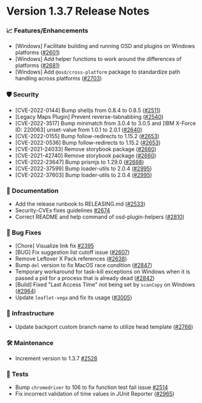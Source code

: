 # Version 1.3.7 Release Notes

### 📈 Features/Enhancements

* [Windows] Facilitate building and running OSD and plugins on Windows platforms ([#2601](https://github.com/opensearch-project/OpenSearch-Dashboards/pull/2601))
* [Windows] Add helper functions to work around the differences of platforms ([#2681](https://github.com/opensearch-project/OpenSearch-Dashboards/pull/2681))
* [Windows] Add `@osd/cross-platform` package to standardize path handling across platforms ([#2703](https://github.com/opensearch-project/OpenSearch-Dashboards/pull/2703))

### 🛡 Security

* [CVE-2022-0144] Bump shelljs from 0.8.4 to 0.8.5 ([#2511](https://github.com/opensearch-project/OpenSearch-Dashboards/pull/2511))
* [Legacy Maps Plugin] Prevent reverse-tabnabbing ([#2540](https://github.com/opensearch-project/OpenSearch-Dashboards/pull/2540))
* [CVE-2022-3517] Bump minimatch from 3.0.4 to 3.0.5 and [IBM X-Force ID: 220063] unset-value from 1.0.1 to 2.0.1 ([#2640](https://github.com/opensearch-project/OpenSearch-Dashboards/pull/2640))
* [CVE-2022-0155] Bump follow-redirects to 1.15.2 ([#2653](https://github.com/opensearch-project/OpenSearch-Dashboards/pull/2653))
* [CVE-2022-0536] Bump follow-redirects to 1.15.2 ([#2653](https://github.com/opensearch-project/OpenSearch-Dashboards/pull/2653))
* [CVE-2021-24033] Remove storybook package ([#2660](https://github.com/opensearch-project/OpenSearch-Dashboards/pull/2660))
* [CVE-2021-42740] Remove storybook package ([#2660](https://github.com/opensearch-project/OpenSearch-Dashboards/pull/2660))
* [CVE-2022-23647] Bump prismjs to 1.29.0 ([#2668](https://github.com/opensearch-project/OpenSearch-Dashboards/pull/2668))
* [CVE-2022-37599] Bump loader-utils to 2.0.4 ([#2995](https://github.com/opensearch-project/OpenSearch-Dashboards/pull/2995))
* [CVE-2022-37603] Bump loader-utils to 2.0.4 ([#2995](https://github.com/opensearch-project/OpenSearch-Dashboards/pull/2995))

### 📝 Documentation

* Add the release runbook to RELEASING.md ([#2533](https://github.com/opensearch-project/OpenSearch-Dashboards/pull/2533))
* Security-CVEs fixes guidelines [#2674](https://github.com/opensearch-project/OpenSearch-Dashboards/pull/2674)
* Correct README and help command of osd-plugin-helpers ([#2810](https://github.com/opensearch-project/OpenSearch-Dashboards/pull/2810))

### 🐛 Bug Fixes

* [Chore] Visualize link fix [#2395](https://github.com/opensearch-project/OpenSearch-Dashboards/pull/2395)
* [BUG] Fix suggestion list cutoff issue ([#2607](https://github.com/opensearch-project/OpenSearch-Dashboards/pull/2607))
* Remove Leftover X Pack references ([#2638](https://github.com/opensearch-project/OpenSearch-Dashboards/pull/2638))
* Bump `del` version to fix MacOS race condition ([#2847](https://github.com/opensearch-project/OpenSearch-Dashboards/pull/2873))
* Temporary workaround for task-kill exceptions on Windows when it is passed a pid for a process that is already dead ([#2842](https://github.com/opensearch-project/OpenSearch-Dashboards/pull/2842))
* [Build] Fixed "Last Access Time" not being set by `scanCopy` on Windows ([#2964](https://github.com/opensearch-project/OpenSearch-Dashboards/pull/2964))
* Update `leaflet-vega` and fix its usage ([#3005](https://github.com/opensearch-project/OpenSearch-Dashboards/pull/3005))

### 🚞 Infrastructure

* Update backport custom branch name to utilize head template ([#2766](https://github.com/opensearch-project/OpenSearch-Dashboards/pull/2766))

### 🛠 Maintenance

* Increment version to 1.3.7 [#2528](https://github.com/opensearch-project/OpenSearch-Dashboards/pull/2528)

### 🔩 Tests

* Bump `chromedriver` to 106 to fix function test fail issue [#2514](https://github.com/opensearch-project/OpenSearch-Dashboards/pull/2514)
* Fix incorrect validation of time values in JUnit Reporter ([#2965](https://github.com/opensearch-project/OpenSearch-Dashboards/pull/2965))
